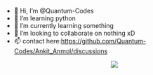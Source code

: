 - 👋 Hi, I’m @Quantum-Codes
- 👀 I’m learning python
- 🌱 I’m currently learning something
- 💞️ I’m looking to collaborate on nothing xD
- 📫 contact here:https://github.com/Quantum-Codes/Ankit_Anmol/discussions
<center><img src="https://github-readme-stats.vercel.app/api?username=Quantum-codes&show_icons=true&theme=dark"></img></center>
<!---
Quantum-Codes/Quantum-Codes is a ✨ special ✨ repository because its `README.md` (this file) appears on your GitHub profile.
You can click the Preview link to take a look at your changes.
--->
